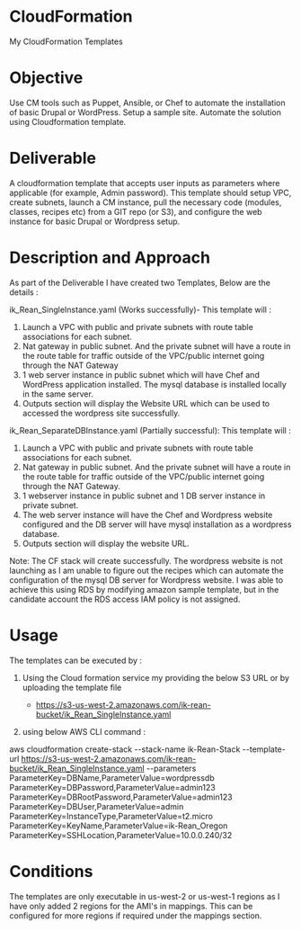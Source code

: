 # CloudFormation

My CloudFormation Templates

# Objective
Use CM tools such as Puppet, Ansible, or Chef to automate the installation of basic Drupal or WordPress. Setup a sample site. Automate the solution using Cloudformation template.

# Deliverable

A cloudformation template that accepts user inputs as parameters where applicable (for example, Admin password). This template should setup VPC, create subnets, launch a CM instance, pull the necessary code (modules, classes, recipes etc) from a GIT repo (or S3), and configure the web instance for basic Drupal or Wordpress setup.

# Description and Approach

As part of the Deliverable I have created two Templates, Below are the details :

ik_Rean_SingleInstance.yaml (Works successfully)- This template will :
  1. Launch a VPC with public and private subnets with route table associations for each subnet.
  2. Nat gateway in public subnet. And the private subnet will have a route in the route table for traffic outside of the VPC/public internet going through the NAT Gateway
  4. 1 web server instance in public subnet which will have Chef and WordPress application installed. The mysql database is installed locally in the same server.
  5. Outputs section will display the Website URL which can be used to accessed the wordpress site successfully.

ik_Rean_SeparateDBInstance.yaml (Partially successful): This template will :
  1. Launch a VPC with public and private subnets with route table associations for each subnet.
  2. Nat gateway in public subnet. And the private subnet will have a route in the route table for traffic outside of the VPC/public internet going through the NAT Gateway.
  3. 1 webserver instance in public subnet and 1 DB server instance in private subnet.
  4. The web server instance will have the Chef and Wordpress website configured and the DB server will have mysql installation as a wordpress database.
  5. Outputs section will display the website URL.

Note: The CF stack will create successfully. The wordpress website is not launching as I am unable to figure out the recipes which can automate the configuration of the mysql DB server for Wordpress website. I was able to achieve this using RDS by modifying amazon sample template, but in the candidate account the RDS access IAM policy is not assigned.

# Usage

The templates can be executed by :

1. Using the Cloud formation service my providing the below S3 URL or by uploading the template file
   - https://s3-us-west-2.amazonaws.com/ik-rean-bucket/ik_Rean_SingleInstance.yaml

2. using below AWS CLI command :

aws cloudformation create-stack --stack-name ik-Rean-Stack --template-url https://s3-us-west-2.amazonaws.com/ik-rean-bucket/ik_Rean_SingleInstance.yaml --parameters  ParameterKey=DBName,ParameterValue=wordpressdb ParameterKey=DBPassword,ParameterValue=admin123 ParameterKey=DBRootPassword,ParameterValue=admin123 ParameterKey=DBUser,ParameterValue=admin ParameterKey=InstanceType,ParameterValue=t2.micro ParameterKey=KeyName,ParameterValue=ik-Rean_Oregon ParameterKey=SSHLocation,ParameterValue=10.0.0.240/32


# Conditions

The templates are only executable in us-west-2 or us-west-1 regions as I have only added 2 regions for the AMI's in mappings.
This can be configured for more regions if required under the mappings section.
